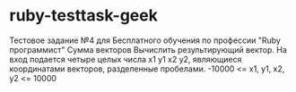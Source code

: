 # ruby-testtask-geek
Тестовое задание №4 для Бесплатного обучения по профессии "Ruby программист"
Сумма векторов
Вычислить результирующий вектор. На вход подается четыре целых числа x1 y1 x2 y2, являющиеся координатами векторов, разделенные пробелами. -10000 <= x1, y1, x2, y2 <= 10000
